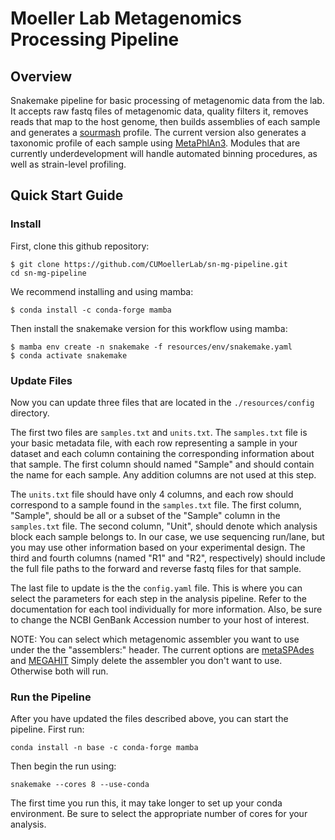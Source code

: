# Moeller Lab Metagenomics Processing Pipeline

## Overview
Snakemake pipeline for basic processing of metagenomic data from the lab. It accepts raw fastq files of metagenomic data, quality filters it, removes reads that map to the host genome, then builds assemblies of each sample and generates a [sourmash](https://sourmash.readthedocs.io/en/latest/) profile. The current version also generates a taxonomic profile of each sample using [MetaPhlAn3](https://huttenhower.sph.harvard.edu/metaphlan/). Modules that are currently underdevelopment will handle automated binning procedures, as well as strain-level profiling.

## Quick Start Guide

### Install

First, clone this github repository:

```
$ git clone https://github.com/CUMoellerLab/sn-mg-pipeline.git
cd sn-mg-pipeline
```

We recommend installing and using mamba:

```
$ conda install -c conda-forge mamba
```

Then install the snakemake version for this workflow using mamba:

```
$ mamba env create -n snakemake -f resources/env/snakemake.yaml
$ conda activate snakemake
```



### Update Files

Now you can update three files that are located in the `./resources/config` directory.

The first two files are `samples.txt` and `units.txt`. The `samples.txt` file is your basic metadata file, with each row representing a sample in your dataset and each column containing the corresponding information about that sample. The first column should named "Sample" and should contain the name for each sample. Any addition columns are not used at this step.

The `units.txt` file should have only 4 columns, and each row should correspond to a sample found in the `samples.txt` file. The first column, "Sample", should be all or a subset of the "Sample" column in the `samples.txt` file. The second column, "Unit", should denote which analysis block each sample belongs to. In our case, we use sequencing run/lane, but you may use other information based on your experimental design. The third and fourth columns (named "R1" and "R2", respectively) should include the full file paths to the forward and reverse fastq files for that sample.

The last file to update is the the `config.yaml` file. This is where you can select the parameters for each step in the analysis pipeline. Refer to the documentation for each tool individually for more information. Also, be sure to change the NCBI GenBank Accession number to your host of interest.

NOTE: You can select which metagenomic assembler you want to use under the the "assemblers:" header. The current options are [metaSPAdes](https://cab.spbu.ru/software/meta-spades/) and [MEGAHIT](https://github.com/voutcn/megahit) Simply delete the assembler you don't want to use. Otherwise both will run.

### Run the Pipeline

After you have updated the files described above, you can start the pipeline. First run:
```
conda install -n base -c conda-forge mamba
```

Then begin the run using:
```
snakemake --cores 8 --use-conda
```
The first time you run this, it may take longer to set up your conda environment. Be sure to select the appropriate number of cores for your analysis.
